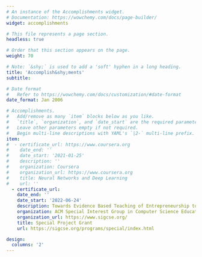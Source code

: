 ```yaml
---
# An instance of the Accomplishments widget.
# Documentation: https://wowchemy.com/docs/page-builder/
widget: accomplishments

# This file represents a page section.
headless: true

# Order that this section appears on the page.
weight: 70

# Note: `&shy;` is used to add a 'soft' hyphen in a long heading.
title: 'Accomplish&shy;ments'
subtitle:

# Date format
#   Refer to https://wowchemy.com/docs/customization/#date-format
date_format: Jan 2006

# Accomplishments.
#   Add/remove as many `item` blocks below as you like.
#   `title`, `organization`, and `date_start` are the required parameters.
#   Leave other parameters empty if not required.
#   Begin multi-line descriptions with YAML's `|2-` multi-line prefix.
item:
#  - certificate_url: https://www.coursera.org
#    date_end: ''
#    date_start: '2021-01-25'
#    description: ''
#    organization: Coursera
#    organization_url: https://www.coursera.org
#    title: Neural Networks and Deep Learning
#    url: ''
  - certificate_url:
    date_end: ''
    date_start: '2022-06-24'
    description: Towards Evidence Based Teaching of Entrepreneurship to Computer Science Students.
    organization: ACM Special Interest Group in Computer Science Education
    organization_url: https://www.sigcse.org/
    title: Special Project Grant
    url: https://sigcse.org/programs/special/index.html

design:
  columns: '2'
---
```

